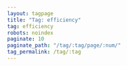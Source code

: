 ```yaml
---
layout: tagpage
title: "Tag: efficiency"
tag: efficiency
robots: noindex
paginate: 10
paginate_path: "/tag/:tag/page/:num/"
tag_permalink: /tag/:tag
---
```

